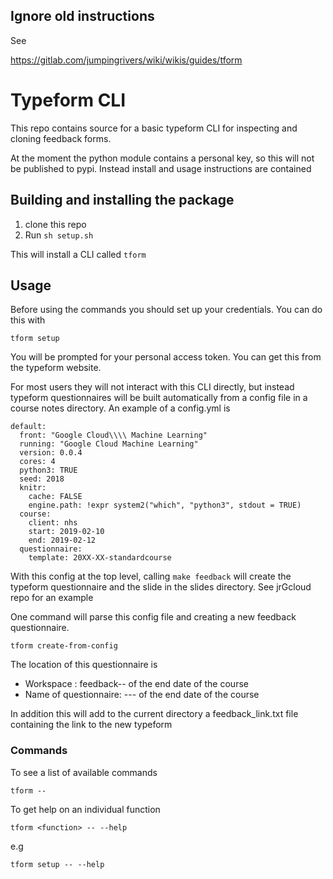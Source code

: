 ## Ignore old instructions 

See 

https://gitlab.com/jumpingrivers/wiki/wikis/guides/tform

# Typeform CLI

This repo contains source for a basic typeform CLI for inspecting and cloning feedback forms.

At the moment the python module contains a personal key, so this will not be published to pypi. Instead install and usage instructions are contained

## Building and installing the package

1. clone this repo
2. Run `sh setup.sh`

This will install a CLI called `tform`

## Usage

Before using the commands you should set up your credentials. You can do this with

```
tform setup
```

You will be prompted for your personal access token. You can get this from the typeform website.

For most users they will not interact with this CLI directly, but instead typeform questionnaires will be built automatically from a config file in a
course notes directory. An example of a config.yml is

```
default:
  front: "Google Cloud\\\\ Machine Learning"
  running: "Google Cloud Machine Learning"
  version: 0.0.4
  cores: 4
  python3: TRUE
  seed: 2018
  knitr:
    cache: FALSE
    engine.path: !expr system2("which", "python3", stdout = TRUE)
  course:
    client: nhs
    start: 2019-02-10
    end: 2019-02-12
  questionnaire:
    template: 20XX-XX-standardcourse
```

With this config at the top level, calling `make feedback` will create the typeform questionnaire and the slide in the slides directory. See jrGcloud repo for an example

One command will parse this config file and creating a new feedback questionnaire.

```
tform create-from-config
```

The location of this questionnaire is

* Workspace : feedback-<year>-<month> of the end date of the course
* Name of questionnaire: <year>-<month>-<day>-<client> of the end date of the course

In addition this will add to the current directory a feedback_link.txt file containing the link to the new typeform

### Commands

To see a list of available commands

```
tform --
```

To get help on an individual function

```
tform <function> -- --help
```

e.g

```
tform setup -- --help
```
